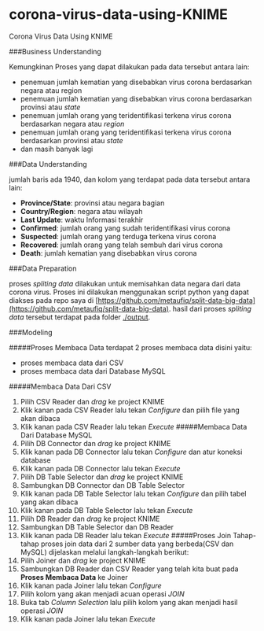 # corona-virus-data-using-KNIME
Corona Virus Data Using KNIME


###Business Understanding

Kemungkinan Proses yang dapat dilakukan pada data tersebut antara lain:
- penemuan jumlah kematian yang disebabkan virus corona berdasarkan negara atau region
- penemuan jumlah kematian yang disebabkan virus corona berdasarkan provinsi atau *state*
- penemuan jumlah orang yang teridentifikasi terkena virus corona berdasarkan negara atau *region*
- penemuan jumlah orang yang teridentifikasi terkena virus corona berdasarkan provinsi atau *state*
- dan masih banyak lagi 

###Data Understanding

jumlah baris ada 1940, dan kolom yang terdapat pada data tersebut antara lain:
- **Province/State**: provinsi atau negara bagian
- **Country/Region**: negara atau wilayah
- **Last Update**: waktu Informasi terakhir
- **Confirmed**: jumlah orang yang sudah teridentifikasi virus corona
- **Suspected**: jumlah orang yang terduga terkena virus corona
- **Recovered**: jumlah orang yang telah sembuh dari virus corona
- **Death**: jumlah kematian yang disebabkan virus corona

###Data Preparation

proses *spliting data* dilakukan untuk memisahkan data negara dari data corona virus. Proses ini dilakukan menggunakan script python yang dapat diakses pada repo saya di [https://github.com/metaufiq/split-data-big-data](https://github.com/metaufiq/split-data-big-data). hasil dari proses  *spliting data* tersebut terdapat pada folder [./output](https://github.com/metaufiq/split-data-big-data/tree/master/output).

###Modeling

#####Proses Membaca Data
terdapat 2 proses membaca data disini yaitu:
- proses membaca data dari CSV
- proses membaca data dari Database MySQL

#####Membaca Data Dari CSV

1.  Pilih CSV Reader dan *drag* ke project KNIME
2.  Klik kanan pada CSV Reader lalu tekan *Configure*  dan pilih file yang akan dibaca
3.  Klik kanan pada CSV Reader lalu tekan *Execute*
#####Membaca Data Dari Database MySQL
1. Pilih DB Connector dan *drag* ke project KNIME
2. Klik kanan pada DB Connector lalu tekan *Configure*  dan atur koneksi database
3. Klik kanan pada DB Connector lalu tekan *Execute*
4. Pilih DB Table Selector dan *drag* ke project KNIME
5. Sambungkan DB Connector dan DB Table Selector
6. Klik kanan pada DB Table Selector lalu tekan *Configure*  dan pilih tabel yang akan dibaca
7. Klik kanan pada DB Table Selector lalu tekan *Execute*
8. Pilih DB Reader dan *drag* ke project KNIME
10. Sambungkan DB Table Selector dan DB Reader
11. Klik kanan pada DB Reader lalu tekan *Execute*
#####Proses Join
Tahap-tahap proses join data dari 2 sumber data yang berbeda(CSV dan MySQL) dijelaskan melalui langkah-langkah berikut:
1.  Pilih Joiner dan *drag* ke project KNIME
2. Sambungkan DB Reader dan CSV Reader yang telah kita buat pada **Proses Membaca Data** ke Joiner
3. Klik kanan pada Joiner lalu tekan *Configure* 
4. Pilih kolom yang akan menjadi acuan operasi *JOIN*
5. Buka tab *Column Selection* lalu pilih kolom yang akan menjadi hasil operasi *JOIN*
6. Klik kanan pada Joiner lalu tekan *Execute*




 